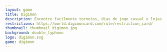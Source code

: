 ```yaml
---
layout: game
title: Digimon
description: Encontre facilmente torneios, dias de jogo casual e lojas que apoiam o Digimon Card Game em São José do Rio Preto e região
restrictions: https://world.digimoncard.com/rule/restriction_card/
thumbnail: thumbnail_digimon.jpg
background: double_typhoon
logo: digimon.svg
game: digimon
---
```

